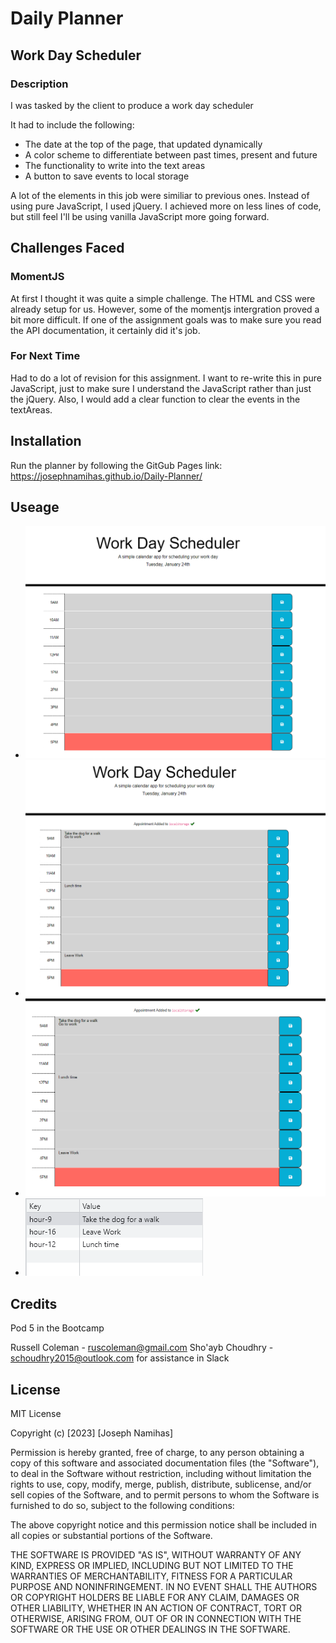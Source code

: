 # Daily Planner
## Work Day Scheduler 
### Description

I was tasked by the client to produce a work day scheduler

It had to include the following:

- The date at the top of the page, that updated dynamically
- A color scheme to differentiate between past times, present and future 
- The functionality to write into the text areas
- A button to save events to local storage

A lot of the elements in this job were similiar to previous ones. Instead of using pure JavaScript, I used jQuery. I achieved more on less lines of code, but still feel I'll be using vanilla JavaScript more going forward.



## Challenges Faced

### MomentJS

At first I thought it was quite a simple challenge. The HTML and CSS were already setup for us. However, some of the momentjs intergration proved a bit more difficult. If one of the assignment goals was to make sure you read the API documentation, it certainly did it's job.

### For Next Time
Had to do a lot of revision for this assignment. I want to re-write this in pure JavaScript, just to make sure I understand the JavaScript rather than just the jQuery.
Also, I would add a clear function to clear the events in the textAreas.

## Installation
Run the planner by following the GitGub Pages link: https://josephnamihas.github.io/Daily-Planner/

## Useage

- ![Website](/images/website-noevents.PNG)
- ![Website Alert](/images/website-alert.PNG)
- ![Events](/images/website-events.PNG)
- ![LocalStorage](/images/website-localstorage.PNG)

## Credits

Pod 5 in the Bootcamp

Russell Coleman - ruscoleman@gmail.com 
Sho'ayb Choudhry - schoudhry2015@outlook.com
for assistance in Slack

## License
MIT License

Copyright (c) [2023] [Joseph Namihas]

Permission is hereby granted, free of charge, to any person obtaining a copy of this software and associated documentation files (the "Software"), to deal in the Software without restriction, including without limitation the rights to use, copy, modify, merge, publish, distribute, sublicense, and/or sell copies of the Software, and to permit persons to whom the Software is furnished to do so, subject to the following conditions:

The above copyright notice and this permission notice shall be included in all copies or substantial portions of the Software.

THE SOFTWARE IS PROVIDED "AS IS", WITHOUT WARRANTY OF ANY KIND, EXPRESS OR IMPLIED, INCLUDING BUT NOT LIMITED TO THE WARRANTIES OF MERCHANTABILITY, FITNESS FOR A PARTICULAR PURPOSE AND NONINFRINGEMENT. IN NO EVENT SHALL THE AUTHORS OR COPYRIGHT HOLDERS BE LIABLE FOR ANY CLAIM, DAMAGES OR OTHER LIABILITY, WHETHER IN AN ACTION OF CONTRACT, TORT OR OTHERWISE, ARISING FROM, OUT OF OR IN CONNECTION WITH THE SOFTWARE OR THE USE OR OTHER DEALINGS IN THE SOFTWARE.